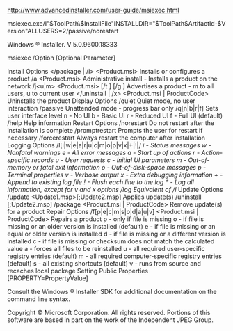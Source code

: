 http://www.advancedinstaller.com/user-guide/msiexec.html 

msiexec.exe/I"$ToolPath\$InstallFile"INSTALLDIR="$ToolPath\$ArtifactId-$Version"ALLUSERS=2/passive/norestart

Windows ® Installer. V 5.0.9600.18333

msiexec /Option <Required Parameter> [Optional Parameter]

Install Options
    </package | /i> <Product.msi>
        Installs or configures a product
    /a <Product.msi>
        Administrative install - Installs a product on the network
    /j<u|m> <Product.msi> [/t <Transform List>] [/g <Language ID>]
        Advertises a product - m to all users, u to current user
    </uninstall | /x> <Product.msi | ProductCode>
        Uninstalls the product
Display Options
    /quiet
        Quiet mode, no user interaction
    /passive
        Unattended mode - progress bar only
    /q[n|b|r|f]
        Sets user interface level
        n - No UI
        b - Basic UI
        r - Reduced UI
        f - Full UI (default)
    /help
        Help information
Restart Options
    /norestart
        Do not restart after the installation is complete
    /promptrestart
        Prompts the user for restart if necessary
    /forcerestart
        Always restart the computer after installation
Logging Options
    /l[i|w|e|a|r|u|c|m|o|p|v|x|+|!|*] <LogFile>
        i - Status messages
        w - Nonfatal warnings
        e - All error messages
        a - Start up of actions
        r - Action-specific records
        u - User requests
        c - Initial UI parameters
        m - Out-of-memory or fatal exit information
        o - Out-of-disk-space messages
        p - Terminal properties
        v - Verbose output
        x - Extra debugging information
        + - Append to existing log file
        ! - Flush each line to the log
        * - Log all information, except for v and x options
    /log <LogFile>
        Equivalent of /l* <LogFile>
Update Options
    /update <Update1.msp>[;Update2.msp]
        Applies update(s)
    /uninstall <PatchCodeGuid>[;Update2.msp] /package <Product.msi | ProductCode>
        Remove update(s) for a product
Repair Options
    /f[p|e|c|m|s|o|d|a|u|v] <Product.msi | ProductCode>
        Repairs a product
        p - only if file is missing
        o - if file is missing or an older version is installed (default)
        e - if file is missing or an equal or older version is installed
        d - if file is missing or a different version is installed
        c - if file is missing or checksum does not match the calculated value
        a - forces all files to be reinstalled
        u - all required user-specific registry entries (default)
        m - all required computer-specific registry entries (default)
        s - all existing shortcuts (default)
        v - runs from source and recaches local package
Setting Public Properties
    [PROPERTY=PropertyValue]

Consult the Windows ® Installer SDK for additional documentation on the
command line syntax.

Copyright © Microsoft Corporation. All rights reserved.
Portions of this software are based in part on the work of the Independent JPEG Group.